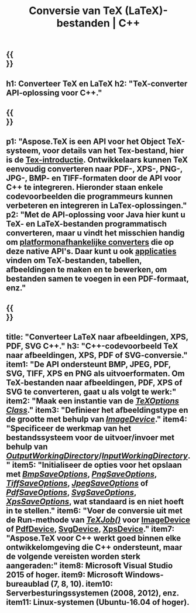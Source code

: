 ﻿---
translation: true
template: /_templates/_conversion-cpp.md
title: Conversie van TeX (LaTeX)-bestanden | C++
url: /cpp/conversion/
keywords: tex-converter cpp api, tex-converter c++ api
description: TeX(LaTeX) conversie C++ API-oplossing. Converteer LaTeX-bestanden naar PDF, XPS en afbeeldingen, inclusief PNG, JPEG, TIFF, BMP met een paar regels C++-code.
family: tex
platformtag: cpp
feature: conversion
---

{{<section banner>}}
---
h1: Converteer TeX en LaTeX
h2: "TeX-converter API-oplossing voor C++."
---

{{<section overview>}}
---
p1: "Aspose.TeX is een API voor het Object TeX-systeem, voor details van het Tex-bestand, hier is de [Tex-introductie](https://docs.aspose.com/tex/cpp/what-is-tex/). Ontwikkelaars kunnen TeX eenvoudig converteren naar PDF-, XPS-, PNG-, JPG-, BMP- en TIFF-formaten door de API voor C++ te integreren. Hieronder staan ​​enkele codevoorbeelden die programmeurs kunnen verbeteren en integreren in LaTex-oplossingen."
p2: "Met de API-oplossing voor Java hier kunt u TeX- en LaTeX-bestanden programmatisch converteren, maar u vindt het misschien handig om [platformonafhankelijke converters](https://products.aspose.app/tex/conversion) die op deze native API's. Daar kunt u ook [applicaties](https://products.aspose.app/tex/applications) vinden om TeX-bestanden, tabellen, afbeeldingen te maken en te bewerken, om bestanden samen te voegen in een PDF-formaat, enz."
---

{{<section feature1>}}
---
title: "Converteer LaTeX naar afbeeldingen, XPS, PDF, SVG C++."
h3: "C++-codevoorbeeld TeX naar afbeeldingen, XPS, PDF of SVG-conversie."
item1: "De API ondersteunt BMP, JPEG, PDF, SVG, TIFF, XPS en PNG als uitvoerformaten. Om TeX-bestanden naar afbeeldingen, PDF, XPS of SVG te converteren, gaat u als volgt te werk:"
item2: "Maak een instantie van de [*TeXOptions Class*](https://reference.aspose.com/tex/cpp/class/aspose.te_x.te_x_options)."
item3: "Definieer het afbeeldingstype en de grootte met behulp van [*ImageDevice*](https://reference.aspose.com/tex/cpp/class/aspose.te_x.presentation.image.image_device)."
item4: "Specificeer de werkmap van het bestandssysteem voor de uitvoer/invoer met behulp van [*OutputWorkingDirectory*](https://reference.aspose.com/tex/cpp/class/aspose.te_x.te_x_options#aa4f4ea6dab7db5ba1b40800495f16f63)/[*InputWorkingDirectory*](https://reference.aspose.com/tex/cpp/class/aspose.te_x.te_x_options#aa4f4ea6dab7db5ba1b40800495f16f63)."
item5: "Initialiseer de opties voor het opslaan met [*BmpSaveOptions*](https://reference.aspose.com/tex/cpp/class/aspose.te_x.presentation.image.bmp_save_options), [*PngSaveOptions*](https://reference.aspose.com/tex/cpp/class/aspose.te_x.presentation.image.png_save_options), [*TiffSaveOptions*](https://reference.aspose.com/tex/cpp/class/aspose.te_x.presentation.image.tiff_save_options), [*JpegSaveOptions*](https://reference.aspose.com/tex/cpp/class/aspose.te_x.presentation.image.jpeg_save_options) of [*PdfSaveOptions*](https://reference.aspose.com/tex/cpp/class/aspose.te_x.presentation.pdf.pdf_save_options), [*SvgSaveOptions*](https://reference.aspose.com/tex/cpp/class/aspose.te_x.presentation.svg.svg_save_options), [*XpsSaveOptions*](https://reference.aspose.com/tex/cpp/class/aspose.te_x.presentation.xps.xps_save_options), wat standaard is en niet hoeft in te stellen."
item6: "Voer de conversie uit met de Run-methode van [*TeXJob()*](https://reference.aspose.com/tex/cpp/class/aspose.te_x.te_x_job) voor [ImageDevice](https://reference.aspose.com/tex/cpp/class/aspose.te_x.presentation.image.image_device) of [PdfDevice](https://reference.aspose.com/tex/cpp/class/aspose.te_x.presentation.pdf.pdf_device), [ SvgDevice](https://reference.aspose.com/tex/cpp/class/aspose.te_x.presentation.svg.svg_device), [XpsDevice](https://reference.aspose.com/tex/cpp/class/aspose.te_x.presentatie.xps.xps_device)."
item7: "Aspose.TeX voor C++ werkt goed binnen elke ontwikkelomgeving die C++ ondersteunt, maar de volgende vereisten worden sterk aangeraden:"
item8: Microsoft Visual Studio 2015 of hoger.
item9: Microsoft Windows-bureaublad (7, 8, 10).
item10: Serverbesturingssystemen (2008, 2012), enz.
item11: Linux-systemen (Ubuntu-16.04 of hoger).
---


